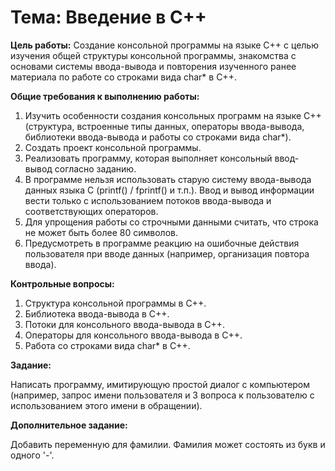 # Тема: Введение в С++

**Цель работы:** Создание консольной программы на языке С++ с целью изучения общей структуры консольной программы,
знакомства с основами системы ввода-вывода и повторения изученного ранее материала по работе со строками вида char*
в С++.

**Общие требования к выполнению работы:**

1. Изучить особенности создания консольных программ на языке С++ (структура, встроенные типы данных, операторы 
   ввода-вывода, библиотеки ввода-вывода и работы со строками вида char*).
2. Создать проект консольной программы.
3. Реализовать программу, которая выполняет консольный ввод-вывод согласно заданию.
4. В программе нельзя использовать старую систему ввода-вывода данных языка С (printf() / fprintf() и т.п.). Ввод и 
   вывод информации вести только с использованием потоков ввода-вывода и соответствующих операторов.
5. Для упрощения работы со строчными данными считать, что строка не может быть более 80 символов.
6. Предусмотреть в программе реакцию на ошибочные действия пользователя при вводе данных (например, организация повтора
   ввода).

**Контрольные вопросы:**

1. Структура консольной программы в С++.
2. Библиотека ввода-вывода в С++.
3. Потоки для консольного ввода-вывода в С++.
4. Операторы для консольного ввода-вывода в С++.
5. Работа со строками вида char* в С++.

**Задание:**

Написать программу, имитирующую простой диалог с компьютером (например, запрос имени пользователя и 3 вопроса к
пользователю с использованием этого имени в обращении).

**Дополнительное задание:**

Добавить переменную для фамилии. Фамилия может состоять из букв и одного '-'.
